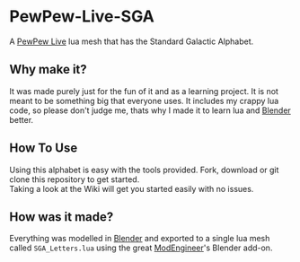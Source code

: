 # PewPew-Live-SGA
A [PewPew Live](https://pewpew.live/) lua mesh that has the Standard Galactic Alphabet. 

## Why make it?
It was made purely just for the fun of it and as a learning project. It is not meant to be something big that everyone uses. It includes my crappy lua code, so please don't judge me, thats why I made it to learn lua and [Blender](https://www.blender.org/) better.

## How To Use
Using this alphabet is easy with the tools provided. Fork, download or git clone this repository to get started.\
Taking a look at the Wiki will get you started easily with no issues.

## How was it made?
Everything was modelled in [Blender](https://www.blender.org/) and exported to a single lua mesh called `SGA_Letters.lua` using the great [ModEngineer](https://github.com/ModEngineer)'s Blender add-on.
